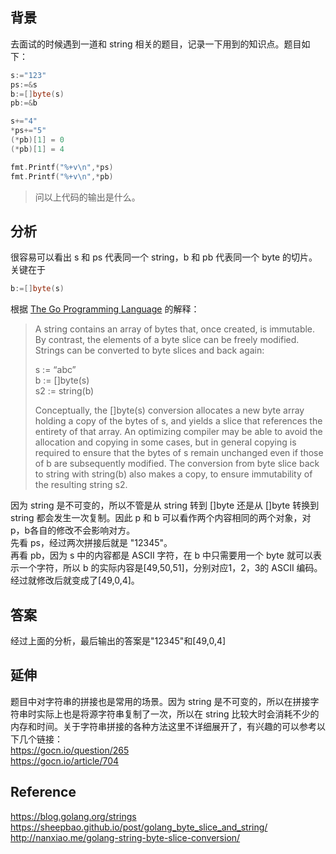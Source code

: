 ## 背景
去面试的时候遇到一道和 string 相关的题目，记录一下用到的知识点。题目如下：
```go
s:="123"
ps:=&s
b:=[]byte(s)
pb:=&b

s+="4"
*ps+="5"
(*pb)[1] = 0
(*pb)[1] = 4

fmt.Printf("%+v\n",*ps)
fmt.Printf("%+v\n",*pb)
```
> 问以上代码的输出是什么。

## 分析
很容易可以看出 s 和 ps 代表同一个 string，b 和 pb 代表同一个 byte 的切片。关键在于
```go
b:=[]byte(s)
```
根据 [The Go Programming Language](http://www.gopl.io/) 的解释：
> A string contains an array of bytes that, once created, is immutable. By contrast, the elements of a byte slice can be freely modified.  
Strings can be converted to byte slices and back again: 
>
> s := “abc”  
b := []byte(s)  
s2 := string(b)  
>
> Conceptually, the []byte(s) conversion allocates a new byte array holding a copy of the bytes of s, and yields a slice that references the entirety of that array. An optimizing compiler may be able to avoid the allocation and copying in some cases, but in general copying is required to ensure that the bytes of s remain unchanged even if those of b are subsequently modified. The conversion from byte slice back to string with string(b) also makes a copy, to ensure immutability of the resulting string s2.

因为 string 是不可变的，所以不管是从 string 转到 []byte 还是从 []byte 转换到 string 都会发生一次复制。因此 p 和 b 可以看作两个内容相同的两个对象，对 p，b各自的修改不会影响对方。  
先看 ps，经过两次拼接后就是 "12345"。  
再看 pb，因为 s 中的内容都是 ASCII 字符，在 b 中只需要用一个 byte 就可以表示一个字符，所以 b 的实际内容是[49,50,51]，分别对应1，2，3的 ASCII 编码。经过就修改后就变成了[49,0,4]。  

## 答案
经过上面的分析，最后输出的答案是"12345"和[49,0,4]

## 延伸
题目中对字符串的拼接也是常用的场景。因为 string 是不可变的，所以在拼接字符串时实际上也是将源字符串复制了一次，所以在 string 比较大时会消耗不少的内存和时间。关于字符串拼接的各种方法这里不详细展开了，有兴趣的可以参考以下几个链接：  
https://gocn.io/question/265  
https://gocn.io/article/704

## Reference
https://blog.golang.org/strings  
https://sheepbao.github.io/post/golang_byte_slice_and_string/  
http://nanxiao.me/golang-string-byte-slice-conversion/

